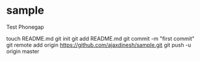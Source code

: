 sample
======

Test Phonegap

touch README.md
git init
git add README.md
git commit -m "first commit"
git remote add origin https://github.com/ajaxdinesh/sample.git
git push -u origin master
